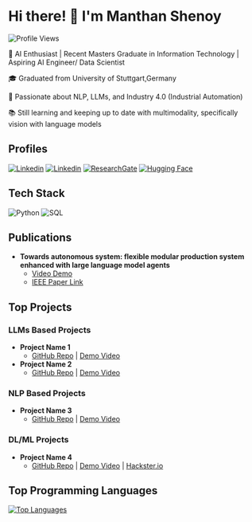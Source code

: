 
<!--
**manthan410/manthan410** is a ✨ _special_ ✨ repository because its `README.md` (this file) appears on your GitHub profile.

Here are some ideas to get you started:

- 🔭 I’m currently working on ...
- 🌱 I’m currently learning ...
- 👯 I’m looking to collaborate on ...
- 🤔 I’m looking for help with ...
- 💬 Ask me about ...
- 📫 How to reach me: ...
- 😄 Pronouns: ...
- ⚡ Fun fact: ...


Hi, there ![](https://user-images.githubusercontent.com/18350557/176309783-0785949b-9127-417c-8b55-ab5a4333674e.gif)
======================================================================================================================================

NLP | LLMs | AI | Industry 4.0
-----------------------------

* 🌍  I'm based in Stuttgart, Germany

### Skills


<p align="left">
<a href="https://www.python.org/" target="_blank" rel="noreferrer"><img src="https://raw.githubusercontent.com/danielcranney/readme-generator/main/public/icons/skills/python-colored.svg" width="36" height="36" alt="Python" /></a><a href="https://developer.mozilla.org/en-US/docs/Glossary/HTML5" target="_blank" rel="noreferrer"><img src="https://raw.githubusercontent.com/danielcranney/readme-generator/main/public/icons/skills/html5-colored.svg" width="36" height="36" alt="HTML5" /></a><a href="https://www.w3.org/TR/CSS/#css" target="_blank" rel="noreferrer"><img src="https://raw.githubusercontent.com/danielcranney/readme-generator/main/public/icons/skills/css3-colored.svg" width="36" height="36" alt="CSS3" /></a><a href="https://getbootstrap.com/" target="_blank" rel="noreferrer"><img src="https://raw.githubusercontent.com/danielcranney/readme-generator/main/public/icons/skills/bootstrap-colored.svg" width="36" height="36" alt="Bootstrap" /></a><a href="https://www.heroku.com/" target="_blank" rel="noreferrer"><img src="https://raw.githubusercontent.com/danielcranney/readme-generator/main/public/icons/skills/heroku-colored.svg" width="36" height="36" alt="Heroku" /></a><a href="https://flask.palletsprojects.com/en/2.0.x/" target="_blank" rel="noreferrer"><img src="https://raw.githubusercontent.com/danielcranney/readme-generator/main/public/icons/skills/flask-colored.svg" width="36" height="36" alt="Flask" /></a><a href="https://aws.amazon.com" target="_blank" rel="noreferrer"><img src="https://raw.githubusercontent.com/danielcranney/readme-generator/main/public/icons/skills/aws-colored.svg" width="36" height="36" alt="Amazon Web Services" /></a><a href="https://www.raspberrypi.org/" target="_blank" rel="noreferrer"><img src="https://raw.githubusercontent.com/danielcranney/readme-generator/main/public/icons/skills/raspberrypi-colored.svg" width="36" height="36" alt="Raspberry Pi" /></a><a href="https://pytorch.org/" target="_blank" rel="noreferrer"><img src="https://raw.githubusercontent.com/danielcranney/readme-generator/main/public/icons/skills/pytorch-colored.svg" width="36" height="36" alt="PyTorch" /></a><a href="https://www.tensorflow.org/" target="_blank" rel="noreferrer"><img src="https://raw.githubusercontent.com/danielcranney/readme-generator/main/public/icons/skills/tensorflow-colored.svg" width="36" height="36" alt="TensorFlow" /></a><a href="https://www.docker.com/" target="_blank" rel="noreferrer"><img src="https://raw.githubusercontent.com/danielcranney/readme-generator/main/public/icons/skills/docker-colored.svg" width="36" height="36" alt="Docker" /></a>
</p>


### Socials

<p align="left"> <a href="https://www.github.com/manthan410" target="_blank" rel="noreferrer"> <picture> <source media="(prefers-color-scheme: dark)" srcset="https://raw.githubusercontent.com/danielcranney/readme-generator/main/public/icons/socials/github-dark.svg" /> <source media="(prefers-color-scheme: light)" srcset="https://raw.githubusercontent.com/danielcranney/readme-generator/main/public/icons/socials/github.svg" /> <img src="https://raw.githubusercontent.com/danielcranney/readme-generator/main/public/icons/socials/github.svg" width="32" height="32" /> </picture> </a> <a href="https://www.linkedin.com/in/manthan-venkataramana-shenoy/" target="_blank" rel="noreferrer"> <picture> <source media="(prefers-color-scheme: dark)" srcset="https://raw.githubusercontent.com/danielcranney/readme-generator/main/public/icons/socials/linkedin-dark.svg" /> <source media="(prefers-color-scheme: light)" srcset="https://raw.githubusercontent.com/danielcranney/readme-generator/main/public/icons/socials/linkedin.svg" /> <img src="https://raw.githubusercontent.com/danielcranney/readme-generator/main/public/icons/socials/linkedin.svg" width="32" height="32" /> </picture> </a></p>

### Badges

<a href="https://github.com/manthan410" align="left"><img src="https://github-readme-stats.vercel.app/api/top-langs/?username=manthan410&langs_count=3&title_color=0891b2&text_color=ffffff&icon_color=0891b2&bg_color=1c1917&hide_border=true&locale=en&custom_title=Top%20%Languages" alt="Top Languages" /></a>

![Top Langs](https://github-readme-stats.vercel.app/api/top-langs/?username=manthan410&hide=html&layout=compact)
-->

# Hi there! 👋 I'm Manthan Shenoy
<!-- ## Profile Views -->
![Profile Views](https://komarev.com/ghpvc/?username=manthan410)

🚀 AI Enthusiast | Recent Masters Graduate in Information Technology | Aspiring AI Engineer/ Data Scientist

🎓 Graduated from University of Stuttgart,Germany

🌟 Passionate about NLP, LLMs, and Industry 4.0 (Industrial Automation)

📚 Still learning and keeping up to date with multimodality, specifically vision with language models

## Profiles
[![Linkedin](https://img.shields.io/badge/-LinkedIn-blue?style=flat-square&logo=Linkedin&logoColor=white&link=https://www.linkedin.com/in/manthan-venkataramana-shenoy/)](https://www.linkedin.com/in/manthan-venkataramana-shenoy/)
[![Linkedin](https://user-images.githubusercontent.com/74038190/235294012-0a55e343-37ad-4b0f-924f-c8431d9d2483.gif)](https://www.linkedin.com/in/manthan-venkataramana-shenoy/)
[![ResearchGate](https://img.shields.io/badge/-ResearchGate-brightgreen?style=flat-square&logo=ResearchGate&logoColor=white&link=https://www.researchgate.net/profile/Manthan-Shenoy)](https://www.researchgate.net/profile/Manthan-Shenoy)
[![Hugging Face](https://img.shields.io/badge/-Hugging%20Face-orange?style=flat-square&logo=huggingface&logoColor=white&link=https://huggingface.co/Manthan11)](https://huggingface.co/Manthan11)

## Tech Stack
![Python](https://img.shields.io/badge/-Python-yellow?style=flat-square&logo=python&logoColor=white)
![SQL](https://img.shields.io/badge/-SQL-blue?style=flat-square&logo=sql&logoColor=white)
<!-- Add more tech stack logos as needed -->

## Publications
- **Towards autonomous system: flexible modular production system enhanced with large language model agents**
  - [Video Demo](https://github.com/manthan410/GPT4IndustrialAutomation)
  - [IEEE Paper Link](https://ieeexplore.ieee.org/document/10275362)

## Top Projects
### LLMs Based Projects
- **Project Name 1**
  - [GitHub Repo](YourRepoLink1) | [Demo Video](YourDemoVideoLink1)
- **Project Name 2**
  - [GitHub Repo](YourRepoLink2) | [Demo Video](YourDemoVideoLink2)

### NLP Based Projects
- **Project Name 3**
  - [GitHub Repo](YourRepoLink3) | [Demo Video](YourDemoVideoLink3)

### DL/ML Projects
- **Project Name 4**
  - [GitHub Repo](YourRepoLink4) | [Demo Video](YourDemoVideoLink4) | [Hackster.io](YourHacksterLink)

## Top Programming Languages
<a href="https://github.com/manthan410" align="left"><img src="https://github-readme-stats.vercel.app/api/top-langs/?username=manthan410&langs_count=3&title_color=0891b2&text_color=ffffff&icon_color=0891b2&bg_color=1c1917&hide_border=true&locale=en&custom_title=Top%20%Languages" alt="Top Languages" /></a>
